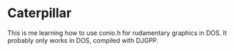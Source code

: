 # Caterpillar

This is me learning how to use conio.h for rudamentary graphics in DOS.  It probably only works in DOS, compiled with DJGPP.
